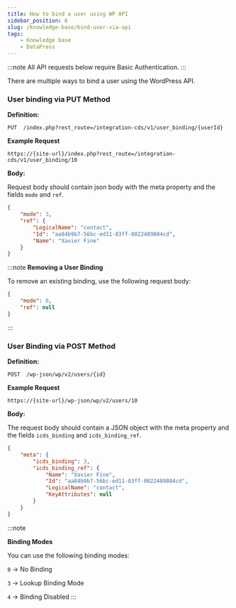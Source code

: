```yaml
---
title: How to bind a user using WP API
sidebar_position: 6
slug: /knowledge-base/bind-user-via-api
tags:
    - Knowledge base
    - DataPress
---
```


:::note 
All API requests below require Basic Authentication. 
:::

There are multiple ways to bind a user using the WordPress API.

### User binding via PUT Method

**Definition:**

```
PUT  /index.php?rest_route=/integration-cds/v1/user_binding/{userId}
```

**Example Request**

```text
https://{site-url}/index.php?rest_route=/integration-cds/v1/user_binding/10
```

**Body:**

Request body should contain json body with the meta property and the fields `mode` and `ref`.

```json
{
    "mode": 3,
    "ref": {
        "LogicalName": "contact",
        "Id": "aa84b9b7-56bc-ed11-83ff-0022489804cd",
        "Name": "Xavier Fine"
    }
}
```

:::note 
**Removing a User Binding**

To remove an existing binding, use the following request body:

```json
{
    "mode": 0,
    "ref": null
}
```
:::

### User Binding via POST Method

**Definition:**

```
POST  /wp-json/wp/v2/users/{id}
```

**Example Request**

```text
https://{site-url}/wp-json/wp/v2/users/10
```

**Body:**

The request body should contain a JSON object with the meta property and the fields `icds_binding` and `icds_binding_ref`.

```json
{
    "meta": {
        "icds_binding": 3,
        "icds_binding_ref": {
            "Name": "Xavier Fine",
            "Id": "aa84b9b7-56bc-ed11-83ff-0022489804cd",
            "LogicalName": "contact",
            "KeyAttributes": null
        }
    }
}
```

:::note 

**Binding Modes**

You can use the following binding modes:

`0` → No Binding

`3` → Lookup Binding Mode

`4` → Binding Disabled 
:::